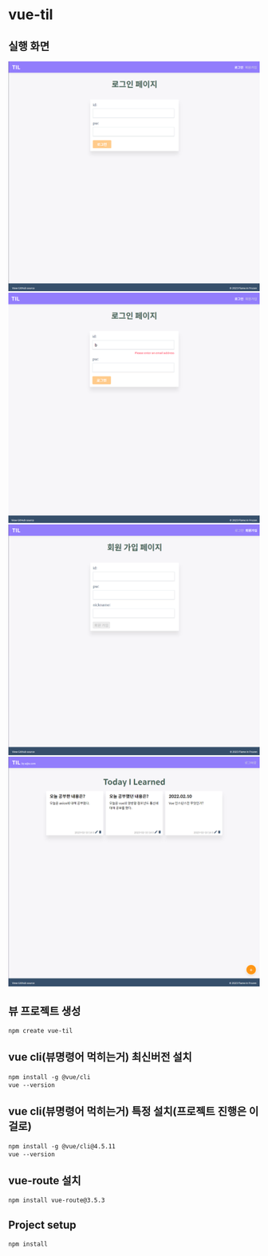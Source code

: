 # vue-til

## 실행 화면
<img src="./img/1.png">
<img src="./img/2.png">
<img src="./img/3.png">
<img src="./img/4.png">


## 뷰 프로젝트 생성
```
npm create vue-til
```

## vue cli(뷰명령어 먹히는거) 최신버전 설치
```
npm install -g @vue/cli
vue --version
```

## vue cli(뷰명령어 먹히는거) 특정 설치(프로젝트 진행은 이걸로)
```
npm install -g @vue/cli@4.5.11
vue --version
```

## vue-route 설치
```
npm install vue-route@3.5.3
```

## Project setup
```
npm install
```